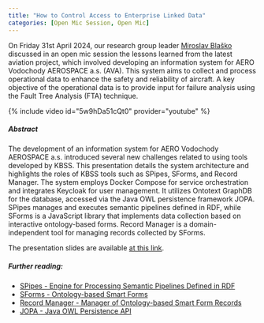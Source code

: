 ```yaml
---
title: "How to Control Access to Enterprise Linked Data"
categories: [Open Mic Session, Open Mic]
---
```


On Friday 31st April 2024, our research group leader [Miroslav Blaško](https://kbss.felk.cvut.cz/web/team#miro-blaško) discussed in an open mic session the lessons learned from the latest aviation project, which involved developing an information system for AERO Vodochody AEROSPACE a.s. (AVA). This system aims to collect and process operational data to enhance the safety and reliability of aircraft. A key objective of the operational data is to provide input for failure analysis using the Fault Tree Analysis (FTA) technique.


{% include video id="5w9hDa51cQt0" provider="youtube" %}

##### Abstract
The development of an information system for AERO Vodochody AEROSPACE a.s. introduced several new challenges related to using tools developed by KBSS. This presentation details the system architecture and highlights the roles of KBSS tools such as SPipes, SForms, and Record Manager. The system employs Docker Compose for service orchestration and integrates Keycloak for user management. It utilizes Ontotext GraphDB for the database, accessed via the Java OWL persistence framework JOPA. SPipes manages and executes semantic pipelines defined in RDF, while SForms is a JavaScript library that implements data collection based on interactive ontology-based forms. Record Manager is a domain-independent tool for managing records collected by SForms.

The presentation slides are available [at this link](https://drive.google.com/file/d/13Ttky2zWgkeKTwzr-Uljacfc44QgnuO5/view?usp=drive_link).

##### Further reading:
* [SPipes - Engine for Processing Semantic Pipelines Defined in RDF](https://github.com/kbss-cvut/s-forms)
* [SForms - Ontology-based Smart Forms](https://github.com/kbss-cvut/s-forms)
* [Record Manager - Manager of Ontology-based Smart Form Records](https://github.com/kbss-cvut/record-manager-ui)
* [JOPA - Java OWL Persistence API](https://github.com/kbss-cvut/jopa)

